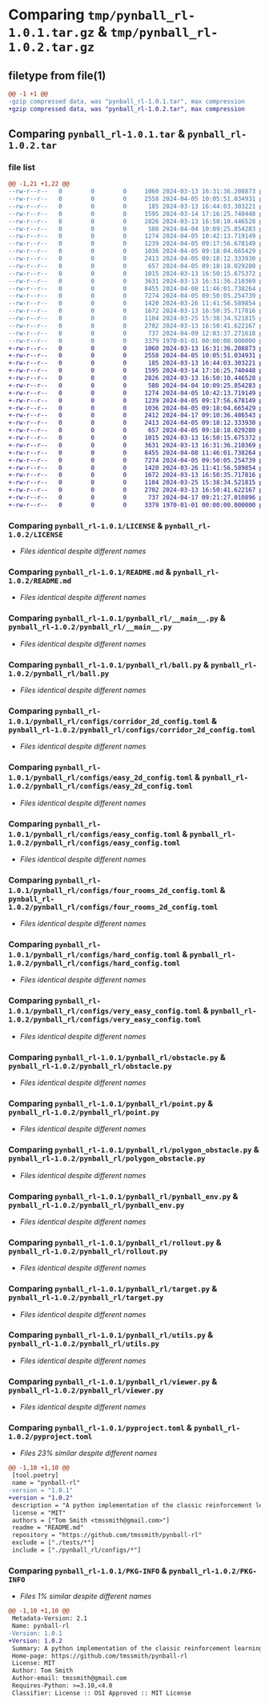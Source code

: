 # Comparing `tmp/pynball_rl-1.0.1.tar.gz` & `tmp/pynball_rl-1.0.2.tar.gz`

## filetype from file(1)

```diff
@@ -1 +1 @@
-gzip compressed data, was "pynball_rl-1.0.1.tar", max compression
+gzip compressed data, was "pynball_rl-1.0.2.tar", max compression
```

## Comparing `pynball_rl-1.0.1.tar` & `pynball_rl-1.0.2.tar`

### file list

```diff
@@ -1,21 +1,22 @@
--rw-r--r--   0        0        0     1060 2024-03-13 16:31:36.208873 pynball_rl-1.0.1/LICENSE
--rw-r--r--   0        0        0     2558 2024-04-05 10:05:51.034931 pynball_rl-1.0.1/README.md
--rw-r--r--   0        0        0      185 2024-03-13 16:44:03.303221 pynball_rl-1.0.1/pynball_rl/__init__.py
--rw-r--r--   0        0        0     1595 2024-03-14 17:16:25.740448 pynball_rl-1.0.1/pynball_rl/__main__.py
--rw-r--r--   0        0        0     2826 2024-03-13 16:50:10.446528 pynball_rl-1.0.1/pynball_rl/ball.py
--rw-r--r--   0        0        0      580 2024-04-04 10:09:25.854283 pynball_rl-1.0.1/pynball_rl/configs/corridor_2d_config.toml
--rw-r--r--   0        0        0     1274 2024-04-05 10:42:13.719149 pynball_rl-1.0.1/pynball_rl/configs/easy_2d_config.toml
--rw-r--r--   0        0        0     1239 2024-04-05 09:17:56.678149 pynball_rl-1.0.1/pynball_rl/configs/easy_config.toml
--rw-r--r--   0        0        0     1036 2024-04-05 09:18:04.665429 pynball_rl-1.0.1/pynball_rl/configs/four_rooms_2d_config.toml
--rw-r--r--   0        0        0     2413 2024-04-05 09:18:12.333930 pynball_rl-1.0.1/pynball_rl/configs/hard_config.toml
--rw-r--r--   0        0        0      657 2024-04-05 09:18:18.029280 pynball_rl-1.0.1/pynball_rl/configs/very_easy_config.toml
--rw-r--r--   0        0        0     1015 2024-03-13 16:50:15.675372 pynball_rl-1.0.1/pynball_rl/obstacle.py
--rw-r--r--   0        0        0     3631 2024-03-13 16:31:36.210369 pynball_rl-1.0.1/pynball_rl/point.py
--rw-r--r--   0        0        0     8455 2024-04-08 11:46:01.738264 pynball_rl-1.0.1/pynball_rl/polygon_obstacle.py
--rw-r--r--   0        0        0     7274 2024-04-05 09:50:05.254739 pynball_rl-1.0.1/pynball_rl/pynball_env.py
--rw-r--r--   0        0        0     1420 2024-03-26 11:41:56.589854 pynball_rl-1.0.1/pynball_rl/rollout.py
--rw-r--r--   0        0        0     1672 2024-03-13 16:50:35.717816 pynball_rl-1.0.1/pynball_rl/target.py
--rw-r--r--   0        0        0     1104 2024-03-25 15:38:34.521815 pynball_rl-1.0.1/pynball_rl/utils.py
--rw-r--r--   0        0        0     2702 2024-03-13 16:50:41.622167 pynball_rl-1.0.1/pynball_rl/viewer.py
--rw-r--r--   0        0        0      737 2024-04-09 12:03:37.271618 pynball_rl-1.0.1/pyproject.toml
--rw-r--r--   0        0        0     3379 1970-01-01 00:00:00.000000 pynball_rl-1.0.1/PKG-INFO
+-rw-r--r--   0        0        0     1060 2024-03-13 16:31:36.208873 pynball_rl-1.0.2/LICENSE
+-rw-r--r--   0        0        0     2558 2024-04-05 10:05:51.034931 pynball_rl-1.0.2/README.md
+-rw-r--r--   0        0        0      185 2024-03-13 16:44:03.303221 pynball_rl-1.0.2/pynball_rl/__init__.py
+-rw-r--r--   0        0        0     1595 2024-03-14 17:16:25.740448 pynball_rl-1.0.2/pynball_rl/__main__.py
+-rw-r--r--   0        0        0     2826 2024-03-13 16:50:10.446528 pynball_rl-1.0.2/pynball_rl/ball.py
+-rw-r--r--   0        0        0      580 2024-04-04 10:09:25.854283 pynball_rl-1.0.2/pynball_rl/configs/corridor_2d_config.toml
+-rw-r--r--   0        0        0     1274 2024-04-05 10:42:13.719149 pynball_rl-1.0.2/pynball_rl/configs/easy_2d_config.toml
+-rw-r--r--   0        0        0     1239 2024-04-05 09:17:56.678149 pynball_rl-1.0.2/pynball_rl/configs/easy_config.toml
+-rw-r--r--   0        0        0     1036 2024-04-05 09:18:04.665429 pynball_rl-1.0.2/pynball_rl/configs/four_rooms_2d_config.toml
+-rw-r--r--   0        0        0     2412 2024-04-17 09:10:36.486543 pynball_rl-1.0.2/pynball_rl/configs/hard_2d_config.toml
+-rw-r--r--   0        0        0     2413 2024-04-05 09:18:12.333930 pynball_rl-1.0.2/pynball_rl/configs/hard_config.toml
+-rw-r--r--   0        0        0      657 2024-04-05 09:18:18.029280 pynball_rl-1.0.2/pynball_rl/configs/very_easy_config.toml
+-rw-r--r--   0        0        0     1015 2024-03-13 16:50:15.675372 pynball_rl-1.0.2/pynball_rl/obstacle.py
+-rw-r--r--   0        0        0     3631 2024-03-13 16:31:36.210369 pynball_rl-1.0.2/pynball_rl/point.py
+-rw-r--r--   0        0        0     8455 2024-04-08 11:46:01.738264 pynball_rl-1.0.2/pynball_rl/polygon_obstacle.py
+-rw-r--r--   0        0        0     7274 2024-04-05 09:50:05.254739 pynball_rl-1.0.2/pynball_rl/pynball_env.py
+-rw-r--r--   0        0        0     1420 2024-03-26 11:41:56.589854 pynball_rl-1.0.2/pynball_rl/rollout.py
+-rw-r--r--   0        0        0     1672 2024-03-13 16:50:35.717816 pynball_rl-1.0.2/pynball_rl/target.py
+-rw-r--r--   0        0        0     1104 2024-03-25 15:38:34.521815 pynball_rl-1.0.2/pynball_rl/utils.py
+-rw-r--r--   0        0        0     2702 2024-03-13 16:50:41.622167 pynball_rl-1.0.2/pynball_rl/viewer.py
+-rw-r--r--   0        0        0      737 2024-04-17 09:21:27.010896 pynball_rl-1.0.2/pyproject.toml
+-rw-r--r--   0        0        0     3379 1970-01-01 00:00:00.000000 pynball_rl-1.0.2/PKG-INFO
```

### Comparing `pynball_rl-1.0.1/LICENSE` & `pynball_rl-1.0.2/LICENSE`

 * *Files identical despite different names*

### Comparing `pynball_rl-1.0.1/README.md` & `pynball_rl-1.0.2/README.md`

 * *Files identical despite different names*

### Comparing `pynball_rl-1.0.1/pynball_rl/__main__.py` & `pynball_rl-1.0.2/pynball_rl/__main__.py`

 * *Files identical despite different names*

### Comparing `pynball_rl-1.0.1/pynball_rl/ball.py` & `pynball_rl-1.0.2/pynball_rl/ball.py`

 * *Files identical despite different names*

### Comparing `pynball_rl-1.0.1/pynball_rl/configs/corridor_2d_config.toml` & `pynball_rl-1.0.2/pynball_rl/configs/corridor_2d_config.toml`

 * *Files identical despite different names*

### Comparing `pynball_rl-1.0.1/pynball_rl/configs/easy_2d_config.toml` & `pynball_rl-1.0.2/pynball_rl/configs/easy_2d_config.toml`

 * *Files identical despite different names*

### Comparing `pynball_rl-1.0.1/pynball_rl/configs/easy_config.toml` & `pynball_rl-1.0.2/pynball_rl/configs/easy_config.toml`

 * *Files identical despite different names*

### Comparing `pynball_rl-1.0.1/pynball_rl/configs/four_rooms_2d_config.toml` & `pynball_rl-1.0.2/pynball_rl/configs/four_rooms_2d_config.toml`

 * *Files identical despite different names*

### Comparing `pynball_rl-1.0.1/pynball_rl/configs/hard_config.toml` & `pynball_rl-1.0.2/pynball_rl/configs/hard_config.toml`

 * *Files identical despite different names*

### Comparing `pynball_rl-1.0.1/pynball_rl/configs/very_easy_config.toml` & `pynball_rl-1.0.2/pynball_rl/configs/very_easy_config.toml`

 * *Files identical despite different names*

### Comparing `pynball_rl-1.0.1/pynball_rl/obstacle.py` & `pynball_rl-1.0.2/pynball_rl/obstacle.py`

 * *Files identical despite different names*

### Comparing `pynball_rl-1.0.1/pynball_rl/point.py` & `pynball_rl-1.0.2/pynball_rl/point.py`

 * *Files identical despite different names*

### Comparing `pynball_rl-1.0.1/pynball_rl/polygon_obstacle.py` & `pynball_rl-1.0.2/pynball_rl/polygon_obstacle.py`

 * *Files identical despite different names*

### Comparing `pynball_rl-1.0.1/pynball_rl/pynball_env.py` & `pynball_rl-1.0.2/pynball_rl/pynball_env.py`

 * *Files identical despite different names*

### Comparing `pynball_rl-1.0.1/pynball_rl/rollout.py` & `pynball_rl-1.0.2/pynball_rl/rollout.py`

 * *Files identical despite different names*

### Comparing `pynball_rl-1.0.1/pynball_rl/target.py` & `pynball_rl-1.0.2/pynball_rl/target.py`

 * *Files identical despite different names*

### Comparing `pynball_rl-1.0.1/pynball_rl/utils.py` & `pynball_rl-1.0.2/pynball_rl/utils.py`

 * *Files identical despite different names*

### Comparing `pynball_rl-1.0.1/pynball_rl/viewer.py` & `pynball_rl-1.0.2/pynball_rl/viewer.py`

 * *Files identical despite different names*

### Comparing `pynball_rl-1.0.1/pyproject.toml` & `pynball_rl-1.0.2/pyproject.toml`

 * *Files 23% similar despite different names*

```diff
@@ -1,10 +1,10 @@
 [tool.poetry]
 name = "pynball-rl"
-version = "1.0.1"
+version = "1.0.2"
 description = "A python implementation of the classic reinforcement learning domain pinball: http://irl.cs.brown.edu/pinball/"
 license = "MIT"
 authors = ["Tom Smith <tmssmith@gmail.com>"]
 readme = "README.md"
 repository = "https://github.com/tmssmith/pynball-rl"
 exclude = ["./tests/*"]
 include = ["./pynball_rl/configs/*"]
```

### Comparing `pynball_rl-1.0.1/PKG-INFO` & `pynball_rl-1.0.2/PKG-INFO`

 * *Files 1% similar despite different names*

```diff
@@ -1,10 +1,10 @@
 Metadata-Version: 2.1
 Name: pynball-rl
-Version: 1.0.1
+Version: 1.0.2
 Summary: A python implementation of the classic reinforcement learning domain pinball: http://irl.cs.brown.edu/pinball/
 Home-page: https://github.com/tmssmith/pynball-rl
 License: MIT
 Author: Tom Smith
 Author-email: tmssmith@gmail.com
 Requires-Python: >=3.10,<4.0
 Classifier: License :: OSI Approved :: MIT License
```

